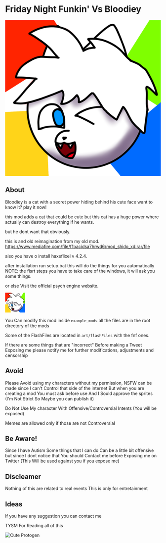 # Friday Night Funkin' Vs Bloodiey

![Logo OG](art/iconOG.png)

## About

Bloodiey is a cat with a secret power hiding behind his cute face want to know it? play it now!

this mod adds a cat that could be cute but this cat has a huge power where actually can destroy everything if he wants.

but he dont want that obviously.

this is and old reimagination from my old mod.
<https://www.mediafire.com/file/f1bacidsa7hrwd6/mod_shido_xd.rar/file>

also you have o install haxeflixel v 4.2.4.

after installation run setup.bat this will do the things for you automatically
NOTE: the fisrt steps you have to take care of the windows, it will ask you some things.

or else Visit the official psych engine website.

![Mod Icon](art/icon64.png)

You Can modify this mod inside <code>example_mods</code> all the files are in the root directory of the mods

Some of the FlashFiles are located in <code>art/flashFiles</code> with the fnf ones.

If there are some things that are "incorrect" Before making a Tweet Exposing me please notify
me for further modifications, adjustments and censorship

## Avoid

Please Avoid using my characters without my permission, NSFW can be made since I can't Control that side of the internet But when you are creating a mod You must ask before use And I Sould approve the sprites (I'm Not Strict So Maybe you can publish it)

Do Not Use My character With Offensive/Controversial Intents (You will be exposed)

Memes are allowed only if those are not Controversial

## Be Aware!

Since I have Autism Some things that I can do Can be a little bit offensive but since I dont notice that You should Contact me before Exposing me on Twitter (This Will be used against you if you expose me)

## Discleamer

Nothing of this are related to real events This is only for entretainment

## Ideas

If you have any suggestion you can contact me

TYSM For Reading all of this

![Cute Protogen](https://media.tenor.com/udHEEVVva6EAAAAC/protogen-proto.gif)
